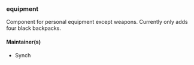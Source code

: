 ### equipment
Component for personal equipment except weapons. Currently only adds four black backpacks.

#### Maintainer(s)
* Synch
